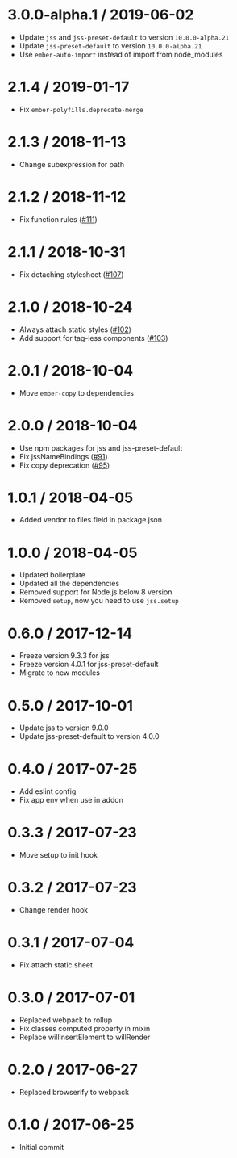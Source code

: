 # 3.0.0-alpha.1 / 2019-06-02

- Update `jss` and `jss-preset-default` to version `10.0.0-alpha.21`
- Update `jss-preset-default` to version `10.0.0-alpha.21`
- Use `ember-auto-import` instead of import from node_modules

# 2.1.4 / 2019-01-17

- Fix `ember-polyfills.deprecate-merge`

# 2.1.3 / 2018-11-13

- Change subexpression for path

# 2.1.2 / 2018-11-12

- Fix function rules ([#111](https://github.com/exeto/ember-cli-jss/issues/111))

# 2.1.1 / 2018-10-31

- Fix detaching stylesheet ([#107](https://github.com/exeto/ember-cli-jss/issues/107))

# 2.1.0 / 2018-10-24

- Always attach static styles ([#102](https://github.com/exeto/ember-cli-jss/issues/102))
- Add support for tag-less components ([#103](https://github.com/exeto/ember-cli-jss/issues/103))

# 2.0.1 / 2018-10-04

- Move `ember-copy` to dependencies

# 2.0.0 / 2018-10-04

- Use npm packages for jss and jss-preset-default
- Fix jssNameBindings ([#91](https://github.com/exeto/ember-cli-jss/issues/91))
- Fix copy deprecation ([#95](https://github.com/exeto/ember-cli-jss/issues/95))

# 1.0.1 / 2018-04-05

- Added vendor to files field in package.json

# 1.0.0 / 2018-04-05

- Updated boilerplate
- Updated all the dependencies
- Removed support for Node.js below 8 version
- Removed `setup`, now you need to use `jss.setup`

# 0.6.0 / 2017-12-14

- Freeze version 9.3.3 for jss
- Freeze version 4.0.1 for jss-preset-default
- Migrate to new modules

# 0.5.0 / 2017-10-01

- Update jss to version 9.0.0
- Update jss-preset-default to version 4.0.0

# 0.4.0 / 2017-07-25

- Add eslint config
- Fix app env when use in addon

# 0.3.3 / 2017-07-23

- Move setup to init hook

# 0.3.2 / 2017-07-23

- Change render hook

# 0.3.1 / 2017-07-04

- Fix attach static sheet

# 0.3.0 / 2017-07-01

- Replaced webpack to rollup
- Fix classes computed property in mixin
- Replace willInsertElement to willRender

# 0.2.0 / 2017-06-27

- Replaced browserify to webpack

# 0.1.0 / 2017-06-25

- Initial commit
